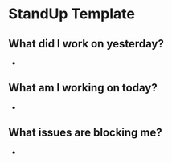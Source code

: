# StandUp Template

## What did I work on yesterday?
- 

## What am I working on today?
- 

## What issues are blocking me?
- 